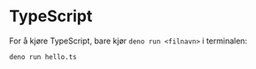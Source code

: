 # TypeScript

For å kjøre TypeScript, bare kjør `deno run <filnavn>` i terminalen:

```bash
deno run hello.ts
```
